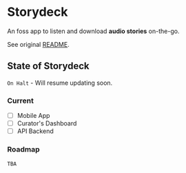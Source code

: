 # Storydeck
An foss app to listen and download **audio stories** on-the-go.

See original [README](./README-orig.md).

## State of Storydeck
`On Halt` - Will resume updating soon.

### Current

- [ ] Mobile App
- [ ] Curator's Dashboard
- [ ] API Backend

### Roadmap

`TBA`
